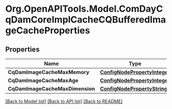 # Org.OpenAPITools.Model.ComDayCqDamCoreImplCacheCQBufferedImageCacheProperties
## Properties

Name | Type | Description | Notes
------------ | ------------- | ------------- | -------------
**CqDamImageCacheMaxMemory** | [**ConfigNodePropertyInteger**](ConfigNodePropertyInteger.md) |  | [optional] 
**CqDamImageCacheMaxAge** | [**ConfigNodePropertyInteger**](ConfigNodePropertyInteger.md) |  | [optional] 
**CqDamImageCacheMaxDimension** | [**ConfigNodePropertyString**](ConfigNodePropertyString.md) |  | [optional] 

[[Back to Model list]](../README.md#documentation-for-models) [[Back to API list]](../README.md#documentation-for-api-endpoints) [[Back to README]](../README.md)

